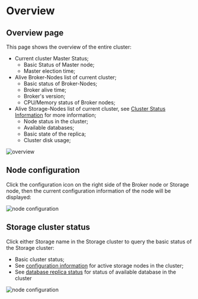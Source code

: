 # Overview

## Overview page

This page shows the overview of the entire cluster:

- Current cluster Master Status;
  - Basic Status of Master node;
  - Master election time;
- Alive Broker-Nodes list of current cluster;
  - Basic status of Broker-Nodes;
  - Broker alive time;
  - Broker's version;
  - CPU/Memory status of Broker nodes;
- Alive Storage-Nodes list of current cluster,  see [Cluster Status Information](#storage-cluster-status) for more information;
  - Node status in the cluster;
  - Available databases;
  - Basic state of the replica;
  - Cluster disk usage;

<image-window>

![overview](@images/guide/admin_ui/overview.png)

</image-window>

## Node configuration

Click the configuration icon on the right side of the Broker node or Storage node, then the current configuration information of the node will be displayed:

<image-window>

![node configuration](@images/guide/admin_ui/node_config.png)

</image-window>

## Storage cluster status

Click either Storage name in the Storage cluster to query the basic status of the Storage cluster:
- Basic cluster status;
- See [configuration information](#node-configuration) for active storage nodes in the cluster;
- See [database replica status](./monitoring.md#replication) for status of available database in the cluster

<image-window>

![node configuration](@images/guide/admin_ui/storage_state.png)

</image-window>
